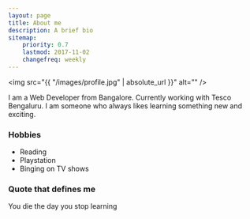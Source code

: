 ```yaml
---
layout: page
title: About me
description: A brief bio
sitemap:
    priority: 0.7
    lastmod: 2017-11-02
    changefreq: weekly
---
```



<span class="image right"><img src="{{ "/images/profile.jpg" | absolute_url }}" alt="" /></span>

I am a Web Developer from Bangalore.  Currently working with Tesco Bengaluru. I am someone who always likes learning something new and exciting.



### Hobbies


* Reading
* Playstation
* Binging on TV shows


### Quote that defines me

You die the day you stop learning
